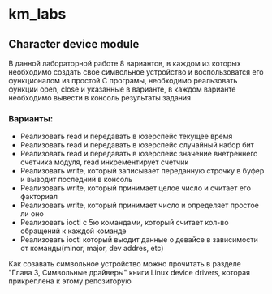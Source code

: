 # km_labs
## Character device module

В данной лабораторной работе 8 вариантов, в каждом из которых необходимо создать свое символьное устройство
    и воспользоватся его функционалом из простой С програмы, необходимо реальзовать функции open, close и указанные в варианте,
в каждом варианте необходимо вывести в консоль результаты задания
### Варианты:
* Реализовать read и передавать в юзерспейс текущее время
* Реализовать read и передавать в юзерспейс случайный набор бит
* Реализовать read и передавать в юзерспейс значение внетреннего счетчика модуля, read инкрементирует счетчик
* Реализовать write, который записывает переданную строчку в буфер и выводит последний в консоль
* Реализовать write, который принимает целое число и считает его факториал
* Реализовать write, который принимает число и определяет простое ли оно
* Реализовать ioctl с 5ю командами, который считает кол-во обращений к каждой команде
* Реализовать ioctl который выодит данные о девайсе в зависимости от команды(minor, major, dev addres, etc)

Как созавать символьное устройство можно прочитать в разделе "Глава 3, Символьные драйверы" книги Linux device drivers, которая прикреплена к этому репозиторую